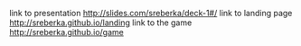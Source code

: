 link to presentation http://slides.com/sreberka/deck-1#/
link to landing page http://sreberka.github.io/landing
link to the game http://sreberka.github.io/game